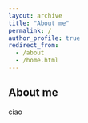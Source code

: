 ```yaml
---
layout: archive
title: "About me"
permalink: /
author_profile: true
redirect_from:
  - /about
  - /home.html
---
```


## About me

ciao

